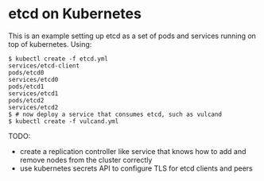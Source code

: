 # etcd on Kubernetes

This is an example setting up etcd as a set of pods and services running on top of kubernetes. Using:

```
$ kubectl create -f etcd.yml 
services/etcd-client
pods/etcd0
services/etcd0
pods/etcd1
services/etcd1
pods/etcd2
services/etcd2
$ # now deploy a service that consumes etcd, such as vulcand
$ kubectl create -f vulcand.yml
```

TODO:

- create a replication controller like service that knows how to add and remove nodes from the cluster correctly
- use kubernetes secrets API to configure TLS for etcd clients and peers
